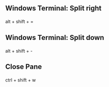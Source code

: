 

## <p>Windows Terminal: Split right</p>


<p>alt + shift + =</p>


## <p>Windows Terminal: Split down</p>


<p>alt + shift + -</p>


## <p>Close Pane</p>


<p>ctrl + shift + w</p>
